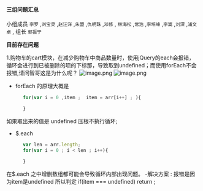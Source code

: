 #### 三组问题汇总 

小组成员 `李罗` ,`刘宝灵` ,`赵汪洋` ,`朱盟` ,`仇明珠` ,`邓修` , `林海松` ,`常浩` ,`李培峰` ,`李嵩` ,`刘深` ,`浦文卓` , 组长 `郭振宁`

**目前存在问题**

1.购物车的cart模块，在减少购物车中商品数量时，使用jQuery的each会报错，循环会进行到已被删除的项的下标那，导致取到undefined；而使用forEach不会报错,请问智哥这是为什么呢？
![image.png](https://upload-images.jianshu.io/upload_images/18464133-e92e19ebc9b2ab56.png?imageMogr2/auto-orient/strip%7CimageView2/2/w/1240)
![image.png](https://upload-images.jianshu.io/upload_images/18464133-b60542cb01b1413c.png?imageMogr2/auto-orient/strip%7CimageView2/2/w/1240)

* forEach 的原理大概是  
```javascript
      for(var i = 0 ,item ;  item = arr[i++] ; ){

      }
```
如果取出来的值是 undefined 压根不执行循环;

* $.each 
```javascript
      var len = arr.length; 
      for(var i = 0 ; i < len ; i++){

      }
```
在$.each 之中增删数组都可能会导致循环内部出现问题。
-解决方案 : 报错是因为item是undefined 所以判定 if(item === undefined) return ;

